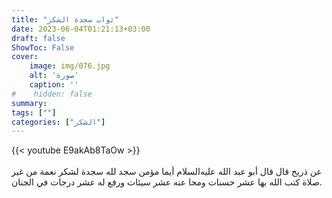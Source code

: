 ```yaml
---
title: "ثواب سجدة الشكر"
date: 2023-06-04T01:21:13+03:00
draft: false
ShowToc: False
cover:
    image: img/076.jpg
    alt: 'صورة'
    caption: ''
#    hidden: false
summary: 
tags: [""]
categories: ["الشكر"]
---
```

{{< youtube E9akAb8TaOw >}}  
 <br>
عن ذريح قال
قال أبو عبد الله عليه‌السلام أيما مؤمن سجد لله سجدة لشكر نعمة من غير صلاة
كتب الله بها عشر حسنات ومحا عنه عشر سيئات ورفع له عشر درجات
في الجنان.


